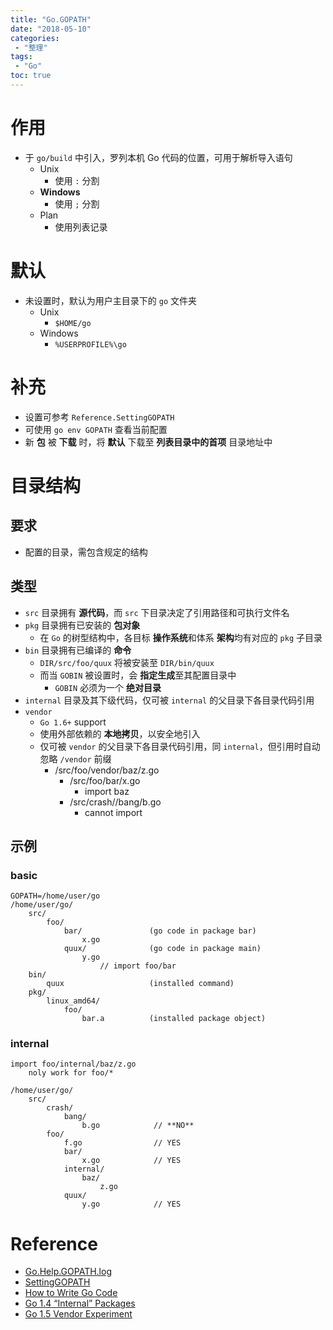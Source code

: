 ```yaml
---
title: "Go.GOPATH"
date: "2018-05-10"
categories:
 - "整理"
tags:
 - "Go"
toc: true
---
```



# 作用
- 于 `go/build` 中引入，罗列本机 Go 代码的位置，可用于解析导入语句
    - Unix
        - 使用 `:` 分割
    - **Windows**
        - 使用 `;` 分割
    - Plan 
        - 使用列表记录 
# 默认
- 未设置时，默认为用户主目录下的 `go` 文件夹
    - Unix
        - `$HOME/go`
    - Windows
        - `%USERPROFILE%\go`

# 补充
- 设置可参考 `Reference.SettingGOPATH`
- 可使用 `go env GOPATH` 查看当前配置
- 新 **包** 被 **下载** 时，将 **默认** 下载至 **列表目录中的首项** 目录地址中


# 目录结构

## 要求
- 配置的目录，需包含规定的结构

## 类型
- `src` 目录拥有 **源代码**，而 `src` 下目录决定了引用路径和可执行文件名
- `pkg` 目录拥有已安装的 **包对象**
    - 在 `Go` 的树型结构中，各目标 **操作系统**和体系 **架构**均有对应的 `pkg` 子目录
- `bin` 目录拥有已编译的 **命令**
    - `DIR/src/foo/quux` 将被安装至 `DIR/bin/quux`
    - 而当 `GOBIN` 被设置时，会 **指定生成**至其配置目录中
        - `GOBIN` 必须为一个 **绝对目录**
- `internal` 目录及其下级代码，仅可被 `internal` 的父目录下各目录代码引用
- `vendor`
    - `Go 1.6+` support
    - 使用外部依赖的 **本地拷贝**，以安全地引入
    - 仅可被 `vendor` 的父目录下各目录代码引用，同 `internal`，但引用时自动忽略 `/vendor` 前缀
        - /src/foo/vendor/baz/z.go
            - /src/foo/bar/x.go
                - import baz
            - /src/crash//bang/b.go
                - cannot import

## 示例
### basic
```
GOPATH=/home/user/go
/home/user/go/
    src/
        foo/
            bar/               (go code in package bar)
                x.go
            quux/              (go code in package main)
                y.go
                    // import foo/bar
    bin/
        quux                   (installed command)
    pkg/
        linux_amd64/
            foo/
                bar.a          (installed package object)
```


### internal
```
import foo/internal/baz/z.go
    noly work for foo/*
    
/home/user/go/
    src/
        crash/
            bang/
                b.go            // **NO**
        foo/                   
            f.go                // YES
            bar/               
                x.go            // YES
            internal/
                baz/           
                    z.go
            quux/              
                y.go            // YES
```


# Reference
- [Go.Help.GOPATH.log](http://doc.yqjdcyy.com/411858e6-313f-4589-b9cb-a41a2718a5d9.log)
- [SettingGOPATH](https://golang.org/wiki/SettingGOPATH)
- [How to Write Go Code](https://golang.org/doc/code.html)
- [Go 1.4 “Internal” Packages](https://golang.org/s/go14internal)
- [Go 1.5 Vendor Experiment](https://golang.org/s/go15vendor)